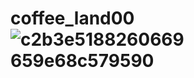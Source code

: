 # coffee_land00![c2b3e5188260669 659e68c579590](https://github.com/user-attachments/assets/9f52b0c5-fe51-4261-92d8-68ffdb007034)
